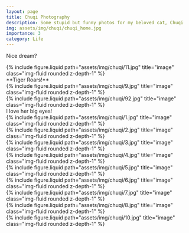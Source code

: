 ```yaml
---
layout: page
title: Chuqi Photography
description: Some stupid but funny photos for my beloved cat, Chuqi
img: assets/img/chuqi/chuqi_home.jpg
importance: 3
category: Life
---
```



Nice dream?
<div class="row justify-content-sm-center">
    <div class="col-sm mt-3 mt-md-0">
        {% include figure.liquid path="assets/img/chuqi/11.jpg" title="image" class="img-fluid rounded z-depth-1" %}
    </div>
</div>
**Tiger Roars!**
<div class="row">
    <div class="col-sm mt-3 mt-md-0">
        {% include figure.liquid path="assets/img/chuqi/9.jpg" title="image" class="img-fluid rounded z-depth-1" %}
    </div>
    <div class="col-sm mt-3 mt-md-0">
        {% include figure.liquid path="assets/img/chuqi/92.jpg" title="image" class="img-fluid rounded z-depth-1" %}
    </div>
</div>
I love her big eyes!
<div class="row">
    <div class="col-sm mt-3 mt-md-0">
        {% include figure.liquid path="assets/img/chuqi/1.jpg" title="image" class="img-fluid rounded z-depth-1" %}
    </div>
    <div class="col-sm mt-3 mt-md-0">
        {% include figure.liquid path="assets/img/chuqi/2.jpg" title="image" class="img-fluid rounded z-depth-1" %}
    </div>
    <div class="col-sm mt-3 mt-md-0">
        {% include figure.liquid path="assets/img/chuqi/3.jpg" title="image" class="img-fluid rounded z-depth-1" %}
    </div>
</div>

<div class="row">
    <div class="col-sm mt-3 mt-md-0">
        {% include figure.liquid path="assets/img/chuqi/4.jpg" title="image" class="img-fluid rounded z-depth-1" %}
    </div>
    <div class="col-sm mt-3 mt-md-0">
        {% include figure.liquid path="assets/img/chuqi/5.jpg" title="image" class="img-fluid rounded z-depth-1" %}
    </div>
    <div class="col-sm mt-3 mt-md-0">
        {% include figure.liquid path="assets/img/chuqi/6.jpg" title="image" class="img-fluid rounded z-depth-1" %}
    </div>
</div>

<div class="row">
    <div class="col-sm mt-3 mt-md-0">
        {% include figure.liquid path="assets/img/chuqi/7.jpg" title="image" class="img-fluid rounded z-depth-1" %}
    </div>
    <div class="col-sm mt-3 mt-md-0">
        {% include figure.liquid path="assets/img/chuqi/8.jpg" title="image" class="img-fluid rounded z-depth-1" %}
    </div>
    <div class="col-sm mt-3 mt-md-0">
        {% include figure.liquid path="assets/img/chuqi/10.jpg" title="image" class="img-fluid rounded z-depth-1" %}
    </div>
</div>

